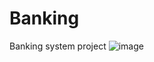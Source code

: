 # Banking
Banking system project
![image](https://github.com/user-attachments/assets/f03eb64e-63cc-42ce-b9c7-24d5b9169bd1)
